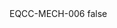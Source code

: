 <?xml version="1.0" encoding="UTF-8"?>
<CustomMetadata xmlns="http://soap.sforce.com/2006/04/metadata">
    <label>EQCC-MECH-006</label>
    <protected>false</protected>
</CustomMetadata>
